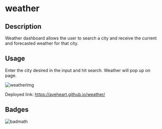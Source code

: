 # weather

## Description
Weather dashboard allows the user to search a city and receive the current and forecasted weather for that city. 

## Usage
Enter the city desired in the input and hit search. Weather will pop up on page.

![weatherImg](https://user-images.githubusercontent.com/110785267/189556129-bce3e014-1983-4230-990f-58d1aaba8886.jpeg)

Deployed link:
https://aveheart.github.io/weather/

## Badges
![badmath](https://img.shields.io/github/languages/top/lernantino/badmath)